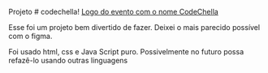 
Projeto # codechella!
[Logo do evento com o nome CodeChella](assets/imagens/footer/desktop/logo-cinza.png)

Esse foi um projeto bem divertido de fazer. Deixei o mais parecido possível com o figma.

<p>Foi usado html, css e Java Script puro. Possivelmente no futuro possa refazê-lo usando outras linguagens<p/>

